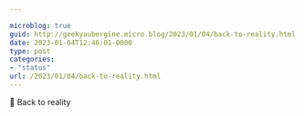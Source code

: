 ```yaml
---

microblog: true
guid: http://geekyaubergine.micro.blog/2023/01/04/back-to-reality.html
date: 2023-01-04T12:46:01-0000
type: post
categories:
- "status"
url: /2023/01/04/back-to-reality.html
---
```

🛫 Back to reality
